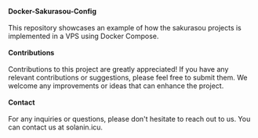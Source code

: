 **Docker-Sakurasou-Config**
<br><br>
This repository showcases an example of how the sakurasou projects is implemented in a VPS using Docker Compose.
<br><br>
**Contributions**
<br><br>
Contributions to this project are greatly appreciated! If you have any relevant contributions or suggestions, please feel free to submit them. 
We welcome any improvements or ideas that can enhance the project.
<br><br>
**Contact**
<br><br>
For any inquiries or questions, please don't hesitate to reach out to us. You can contact us at solanin.icu.
